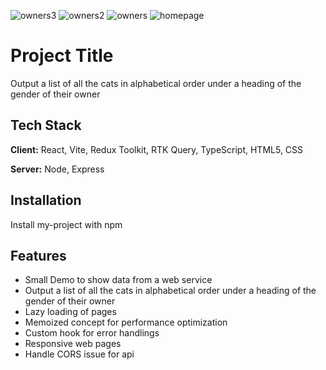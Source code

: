 ![owners3](https://github.com/ss-adeptpro/pets-owners/assets/11929132/61f49e7a-7765-4679-94fe-af89f0f91620)
![owners2](https://github.com/ss-adeptpro/pets-owners/assets/11929132/3d6ccaa3-de4a-4e2c-8fbc-acdc833f081f)
![owners](https://github.com/ss-adeptpro/pets-owners/assets/11929132/20ebede9-5ba1-4215-85c3-3428350e2dea)
![homepage](https://github.com/ss-adeptpro/pets-owners/assets/11929132/37b26556-e9c1-49e8-84a0-f485536dab00)
# Project Title

Output a list of all the cats in alphabetical order under a heading of the gender of their owner

## Tech Stack

**Client:** React, Vite, Redux Toolkit, RTK Query, TypeScript, HTML5, CSS

**Server:** Node, Express

## Installation

Install my-project with npm

## Features

- Small Demo to show data from a web service
- Output a list of all the cats in alphabetical order under a heading of the gender of their owner
- Lazy loading of pages
- Memoized concept for performance optimization
- Custom hook for error handlings
- Responsive web pages
- Handle CORS issue for api
